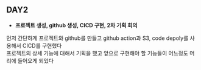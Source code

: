 ## DAY2

- **프로젝트 생성, github 생성, CICD 구현, 2차 기획 회의**

먼저 간단하게 프로젝트와 github를 만들고 github action과 S3, code depoly를 사용해서 CICD를 구현했다
<br>
프로젝트의 상세 기능에 대해서 기획을 했고 앞으로 구현해야 할 기능들이 어느정도 머리에 들어오게 되었다
